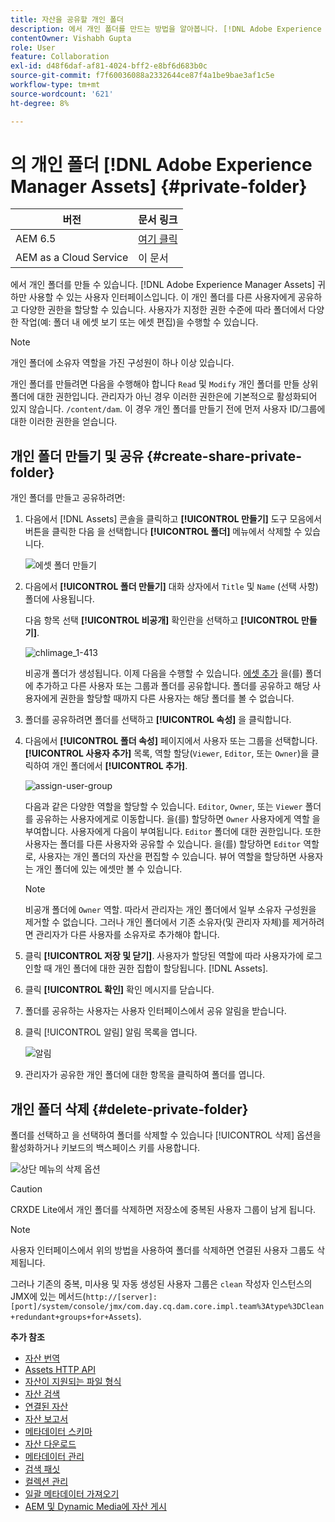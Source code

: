 ```yaml
---
title: 자산을 공유할 개인 폴더
description: 에서 개인 폴더를 만드는 방법을 알아봅니다. [!DNL Adobe Experience Manager Assets] 다른 사용자와 공유하고 다양한 권한을 할당할 수 있습니다.
contentOwner: Vishabh Gupta
role: User
feature: Collaboration
exl-id: d48f6daf-af81-4024-bff2-e8bf6d683b0c
source-git-commit: f7f60036088a2332644ce87f4a1be9bae3af1c5e
workflow-type: tm+mt
source-wordcount: '621'
ht-degree: 8%

---
```


# 의 개인 폴더 [!DNL Adobe Experience Manager Assets] {#private-folder}

| 버전 | 문서 링크 |
| -------- | ---------------------------- |
| AEM 6.5 | [여기 클릭](https://experienceleague.adobe.com/docs/experience-manager-65/assets/managing/private-folder.html?lang=en) |
| AEM as a Cloud Service | 이 문서 |

에서 개인 폴더를 만들 수 있습니다. [!DNL Adobe Experience Manager Assets] 귀하만 사용할 수 있는 사용자 인터페이스입니다. 이 개인 폴더를 다른 사용자에게 공유하고 다양한 권한을 할당할 수 있습니다. 사용자가 지정한 권한 수준에 따라 폴더에서 다양한 작업(예: 폴더 내 에셋 보기 또는 에셋 편집)을 수행할 수 있습니다.

>[!NOTE]
>
>개인 폴더에 소유자 역할을 가진 구성원이 하나 이상 있습니다.
>
>개인 폴더를 만들려면 다음을 수행해야 합니다 `Read` 및 `Modify` 개인 폴더를 만들 상위 폴더에 대한 권한입니다. 관리자가 아닌 경우 이러한 권한은에 기본적으로 활성화되어 있지 않습니다. `/content/dam`. 이 경우 개인 폴더를 만들기 전에 먼저 사용자 ID/그룹에 대한 이러한 권한을 얻습니다.

## 개인 폴더 만들기 및 공유  {#create-share-private-folder}

개인 폴더를 만들고 공유하려면:

1. 다음에서 [!DNL Assets] 콘솔을 클릭하고 **[!UICONTROL 만들기]** 도구 모음에서 버튼을 클릭한 다음 을 선택합니다 **[!UICONTROL 폴더]** 메뉴에서 삭제할 수 있습니다.

   ![에셋 폴더 만들기](assets/create-folder.png)

1. 다음에서 **[!UICONTROL 폴더 만들기]** 대화 상자에서 `Title` 및 `Name` (선택 사항) 폴더에 사용됩니다.

   다음 항목 선택 **[!UICONTROL 비공개]** 확인란을 선택하고 **[!UICONTROL 만들기]**.

   ![chlimage_1-413](assets/create-private-folder.png)

   비공개 폴더가 생성됩니다. 이제 다음을 수행할 수 있습니다. [에셋 추가](add-assets.md#upload-assets) 을(를) 폴더에 추가하고 다른 사용자 또는 그룹과 폴더를 공유합니다. 폴더를 공유하고 해당 사용자에게 권한을 할당할 때까지 다른 사용자는 해당 폴더를 볼 수 없습니다.

1. 폴더를 공유하려면 폴더를 선택하고 **[!UICONTROL 속성]** 을 클릭합니다.

1. 다음에서 **[!UICONTROL 폴더 속성]** 페이지에서 사용자 또는 그룹을 선택합니다. **[!UICONTROL 사용자 추가]** 목록, 역할 할당(`Viewer`, `Editor`, 또는 `Owner`)을 클릭하여 개인 폴더에서 **[!UICONTROL 추가]**.

   ![assign-user-group](assets/assign-permissions-private-folder.png)

   다음과 같은 다양한 역할을 할당할 수 있습니다. `Editor`, `Owner`, 또는 `Viewer` 폴더를 공유하는 사용자에게로 이동합니다. 을(를) 할당하면 `Owner` 사용자에게 역할 을 부여합니다. 사용자에게 다음이 부여됩니다. `Editor` 폴더에 대한 권한입니다. 또한 사용자는 폴더를 다른 사용자와 공유할 수 있습니다. 을(를) 할당하면 `Editor` 역할로, 사용자는 개인 폴더의 자산을 편집할 수 있습니다. 뷰어 역할을 할당하면 사용자는 개인 폴더에 있는 에셋만 볼 수 있습니다.

   >[!NOTE]
   >
   >비공개 폴더에 `Owner` 역할. 따라서 관리자는 개인 폴더에서 일부 소유자 구성원을 제거할 수 없습니다. 그러나 개인 폴더에서 기존 소유자(및 관리자 자체)를 제거하려면 관리자가 다른 사용자를 소유자로 추가해야 합니다.

1. 클릭 **[!UICONTROL 저장 및 닫기]**. 사용자가 할당된 역할에 따라 사용자가에 로그인할 때 개인 폴더에 대한 권한 집합이 할당됩니다. [!DNL Assets].
1. 클릭 **[!UICONTROL 확인]** 확인 메시지를 닫습니다.
1. 폴더를 공유하는 사용자는 사용자 인터페이스에서 공유 알림을 받습니다.

1. 클릭 [!UICONTROL 알림] 알림 목록을 엽니다.

   ![알림](assets/notification-icon.png)

1. 관리자가 공유한 개인 폴더에 대한 항목을 클릭하여 폴더를 엽니다.

## 개인 폴더 삭제 {#delete-private-folder}

폴더를 선택하고 을 선택하여 폴더를 삭제할 수 있습니다 [!UICONTROL 삭제] 옵션을 활성화하거나 키보드의 백스페이스 키를 사용합니다.

![상단 메뉴의 삭제 옵션](assets/delete-option.png)

>[!CAUTION]
>
>CRXDE Lite에서 개인 폴더를 삭제하면 저장소에 중복된 사용자 그룹이 남게 됩니다.

>[!NOTE]
>
>사용자 인터페이스에서 위의 방법을 사용하여 폴더를 삭제하면 연결된 사용자 그룹도 삭제됩니다.
>
>그러나 기존의 중복, 미사용 및 자동 생성된 사용자 그룹은 `clean` 작성자 인스턴스의 JMX에 있는 메서드(`http://[server]:[port]/system/console/jmx/com.day.cq.dam.core.impl.team%3Atype%3DClean+redundant+groups+for+Assets`).

**추가 참조**

* [자산 번역](translate-assets.md)
* [Assets HTTP API](mac-api-assets.md)
* [자산이 지원되는 파일 형식](file-format-support.md)
* [자산 검색](search-assets.md)
* [연결된 자산](use-assets-across-connected-assets-instances.md)
* [자산 보고서](asset-reports.md)
* [메타데이터 스키마](metadata-schemas.md)
* [자산 다운로드](download-assets-from-aem.md)
* [메타데이터 관리](manage-metadata.md)
* [검색 패싯](search-facets.md)
* [컬렉션 관리](manage-collections.md)
* [일괄 메타데이터 가져오기](metadata-import-export.md)
* [AEM 및 Dynamic Media에 자산 게시](/help/assets/publish-assets-to-aem-and-dm.md)
